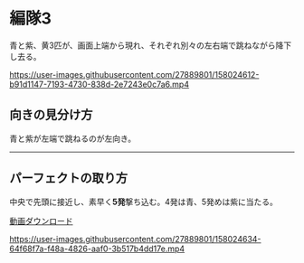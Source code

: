 # 編隊3  
青と紫、黄3匹が、画面上端から現れ、それぞれ別々の左右端で跳ねながら降下し去る。

https://user-images.githubusercontent.com/27889801/158024612-b91d1147-7193-4730-838d-2e7243e0c7a6.mp4


## 向きの見分け方   
青と紫が左端で跳ねるのが左向き。
___  
## パーフェクトの取り方  
中央で先頭に接近し、素早く**5発**撃ち込む。4発は青、5発めは紫に当たる。  

[動画ダウンロード](media/H264/form3per.mp4?raw=true)  

https://user-images.githubusercontent.com/27889801/158024634-64f68f7a-f48a-4826-aaf0-3b517b4dd17e.mp4



